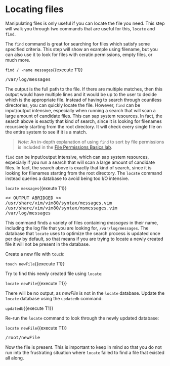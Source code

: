 # Locating files

Manipulating files is only useful if you can locate the file you need. This step
will walk you through two commands that are useful for this, `locate` and `find`.

The `find` command is great for searching for files which
satisfy some specified criteria. This step will show an example using filename,
but you can also use it to look for files with ceratin permissions, empty files,
or much more.

`find / -name messages`{{execute T1}}

<pre class=file>
/var/log/messages
</pre>

The output is the full path to the file. If there are multiple matches, then
this output would have multiple lines and it would be up to the user
to decide which is the appropriate file. Instead of having to search through
countless directories, you can quickly locate the file. However, `find` can be
input/output intensive, especially when running a search that will scan a
large amount of candidate files. This can sap system resources. In fact,
the search above is exactly that kind of search, since it is looking for
filenames recursively starting from the root directory. It will check every
single file on the entire system to see if it is a match.

>_Note:_ An in-depth explanation of using `find` to sort by file permissions
is included in the [File Permissions Basics lab](https://lab.redhat.com/file-permissions).  

`find` can be input/output intensive, which can sap system resources, especially
if you run a search that will scan a large amount of candidate files. In fact,
the search above is exactly that kind of search, since it is looking for filenames
starting from the root directory. The `locate` command instead queries a
database to avoid being too I/O intensive.

`locate messages`{{exeute T1}}

<pre class=file>
<< OUTPUT ABRIDGED >>
/usr/share/vim/vim80/syntax/messages.vim
/usr/share/vim/vim80/syntax/msmessages.vim
/var/log/messages
</pre>

This command finds a variety of files containing _messages_ in their name,
including the log file that you are looking for, `/var/log/messages`.
The database that `locate` uses to optimize the search process
is updated once per day by default, so that means if you are trying to
locate a newly created file it will not be present in the database.

Create a new file with `touch`:

`touch newFile`{{execute T1}}

Try to find this newly created file using `locate`:

`locate newFile`{{execute T1}}

There will be no output, as _newFile_ is not in the `locate` database.
Update the `locate` database using the `updatedb` command:

`updatedb`{{execute T1}}

Re-run the `locate` command to look through the newly updated database:

`locate newFile`{{execute T1}}

<pre class=file>
/root/newFile
</pre>

Now the file is present. This is important to keep in mind so that you do not
run into the frustrating situation where `locate` failed to find a file that
existed all along.  
